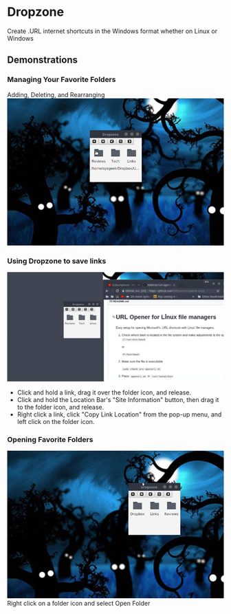# Dropzone
Create .URL internet shortcuts in the Windows format whether on Linux or Windows

## Demonstrations

### Managing Your Favorite Folders
Adding, Deleting, and Rearranging
![Managing favorite folders](/demo/Dropzone%20Favorites%202017-11-01%2023-41.gif?raw=true "Managing Favorites")

### Using Dropzone to save links
![Saving links](/demo/Dropzone%20Saving%202017-11-01%2023-15.gif?raw=true "Saving Links")
* Click and hold a link, drag it over the folder icon, and release.
* Click and hold the Location Bar's "Site Information" button, then drag it to the folder icon, and release.
* Right click a link, click "Copy Link Location" from the pop-up menu, and left click on the folder icon.

### Opening Favorite Folders
![Opening Favorite Folders](demo/Dropzone%20Open%20Folder%202017-11-02%2000-13.gif?raw=true "Opening Favorite folders")
Right click on a folder icon and select Open Folder

